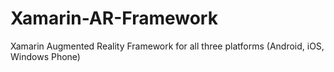 # Xamarin-AR-Framework
Xamarin Augmented Reality Framework for all three platforms (Android, iOS, Windows Phone)
